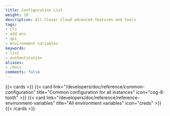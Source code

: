 ```yaml
---
title: Configuration List
weight: 10
description: All Clever Cloud advanced features and tools
tags:
- cli
- add-ons
- api
- environment variables
keywords:
- list
- authentication
aliases:
- /docs
comments: false
---
```


{{< cards >}}
  {{< card link="/developers/doc/reference/common-configuration" title="Common configuration for all instances" icon="cog-6-tooth" >}}
  {{< card link="/developers/doc/reference/reference-environment-variables" title="All environment variables" icon="creds" >}}
{{< /cards >}}
